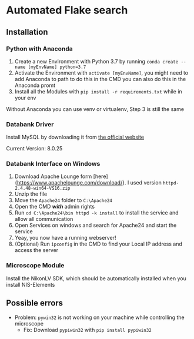 # Automated Flake search

## Installation

### Python with Anaconda

1. Create a new Environment with Python 3.7 by running `conda create --name [myEnvName] python=3.7`
2. Activate the Environment with `activate [myEnvName]`, you might need to add Anaconda to path to do this in the CMD you can also do this in the Anaconda promt
3. Install all the Modules with `pip install -r requirements.txt` while in your env

Without Anaconda you can use venv or virtualenv, Step 3 is still the same

### Databank Driver

Install MySQL by downloading it from [the official website](https://www.mysql.com/de/)

Current Version: 8.0.25

### Databank Interface on Windows

1. Download Apache Lounge form [here]{<https://www.apachelounge.com/download/>}. I used version `httpd-2.4.48-win64-VS16.zip`
2. Unzip the file
3. Move the `Apache24` folder to `C:\Apache24`
4. Open the CMD __*with*__ admin rights
5. Run `cd C:\Apache24\bin httpd -k install` to install the service and allow all communication
6. Open Services on windows and search for Apache24 and start the service
7. Yeay, you now have a running webserver!
8. (Optional) Run `ipconfig` in the CMD to find your Local IP address and access the server

### Microscope Module

Install the NikonLV SDK, which should be automatically installed when you install NIS-Elements

## Possible errors

- Problem: `pywin32` is not working on your machine while controlling the microscope
  - Fix: Download `pypiwin32` with `pip install pypiwin32`
